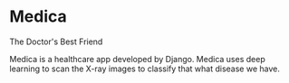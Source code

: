 # Medica
The Doctor's Best Friend

Medica is a healthcare app developed by Django. Medica uses deep learning to scan the X-ray images to classify that what disease we have.



